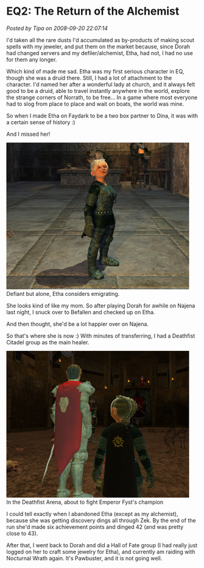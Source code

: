 # EQ2: The Return of the Alchemist

*Posted by Tipa on 2008-09-20 22:07:14*

I'd taken all the rare dusts I'd accumulated as by-products of making scout spells with my jeweler, and put them on the market because, since Dorah had changed servers and my defiler/alchemist, Etha, had not, I had no use for them any longer.

Which kind of made me sad. Etha was my first serious character in EQ, though she was a druid there. Still, I had a lot of attachment to the character. I'd named her after a wonderful lady at church, and it always felt good to be a druid, able to travel instantly anywhere in the world, explore the strange corners of Norrath, to be free... In a game where most everyone had to slog from place to place and wait on boats, the world was mine.

So when I made Etha on Faydark to be a two box partner to Dina, it was with a certain sense of history :)

And I missed her!

![](../../../uploads/2008/09/everquest2-2008-09-20-01-45-31-90.jpg "everquest2-2008-09-20-01-45-31-90")  
Defiant but alone, Etha considers emigrating.

She looks kind of like my mom. So after playing Dorah for awhile on Najena last night, I snuck over to Befallen and checked up on Etha.

And then thought, she'd be a lot happier over on Najena.

So that's where she is now :) With minutes of transferring, I had a Deathfist Citadel group as the main healer.

![](../../../uploads/2008/09/everquest2-2008-09-20-12-49-42-37.jpg "everquest2-2008-09-20-12-49-42-37")  
In the Deathfist Arena, about to fight Emperor Fyst's champion

I could tell exactly when I abandoned Etha (except as my alchemist), because she was getting discovery dings all through Zek. By the end of the run she'd made six achievement points and dinged 42 (and was pretty close to 43).

After that, I went back to Dorah and did a Hall of Fate group (I had really just logged on her to craft some jewelry for Etha), and currently am raiding with Nocturnal Wrath again. It's Pawbuster, and it is not going well.

